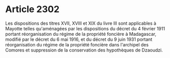 # Article 2302

Les dispositions des titres XVII, XVIII et XIX du livre III sont applicables à Mayotte telles qu'aménagées par les dispositions du décret du 4 février 1911 portant réorganisation du régime de la propriété foncière à Madagascar, modifié par le décret du 6 mai 1916, et du décret du 9 juin 1931 portant réorganisation du régime de la propriété foncière dans l'archipel des Comores et suppression de la conservation des hypothèques de Dzaoudzi.
